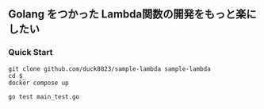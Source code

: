 ## Golang をつかった Lambda関数の開発をもっと楽にしたい
### Quick Start
```shell
git clone github.com/duck8823/sample-lambda sample-lambda
cd $_
docker compose up
```

```curl
go test main_test.go
```
